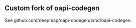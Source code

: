 Custom fork of oapi-codegen
---------------------------

See github.com/deepmap/oapi-codegen/cmd/oapi-codegen.
